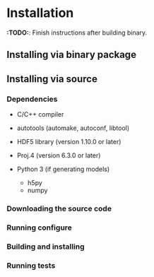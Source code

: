 # Installation

**:TODO:**: Finish instructions after building binary.

## Installing via binary package

## Installing via source

### Dependencies

* C/C++ compiler

* autotools (automake, autoconf, libtool)

* HDF5 library (version 1.10.0 or later)

* Proj.4 (version 6.3.0 or later)

* Python 3 (if generating models)

  + h5py
  + numpy

### Downloading the source code

### Running configure

### Building and installing

### Running tests

